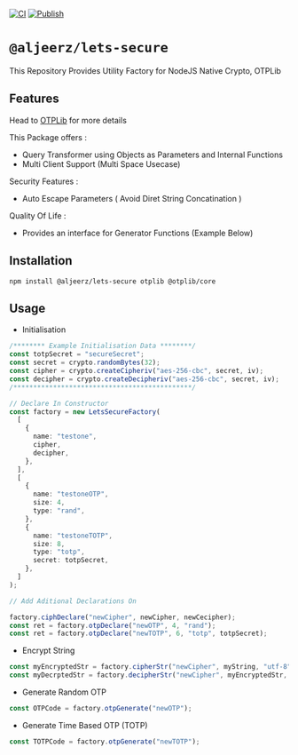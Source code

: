 [![CI](https://github.com/aljeerz/lets-secure/actions/workflows/main.yml/badge.svg)](https://github.com/aljeerz/lets-secure/actions/workflows/main.yml) [![Publish](https://github.com/aljeerz/lets-secure/actions/workflows/publish.yml/badge.svg)](https://github.com/aljeerz/lets-secure/actions/workflows/publish.yml)

# `@aljeerz/lets-secure`

This Repository Provides Utility Factory for NodeJS Native Crypto, OTPLib

## Features

Head to [OTPLib](github.com/yeojz/otplib) for more details

This Package offers :

- Query Transformer using Objects as Parameters and Internal Functions
- Multi Client Support (Multi Space Usecase)

Security Features :

- Auto Escape Parameters ( Avoid Diret String Concatination )

Quality Of Life :

- Provides an interface for Generator Functions (Example Below)

## Installation

```
npm install @aljeerz/lets-secure otplib @otplib/core
```

## Usage

- Initialisation

```typescript
/******** Example Initialisation Data ********/
const totpSecret = "secureSecret";
const secret = crypto.randomBytes(32);
const cipher = crypto.createCipheriv("aes-256-cbc", secret, iv);
const decipher = crypto.createDecipheriv("aes-256-cbc", secret, iv);
/*********************************************/

// Declare In Constructor
const factory = new LetsSecureFactory(
  [
    {
      name: "testone",
      cipher,
      decipher,
    },
  ],
  [
    {
      name: "testoneOTP",
      size: 4,
      type: "rand",
    },
    {
      name: "testoneTOTP",
      size: 8,
      type: "totp",
      secret: totpSecret,
    },
  ]
);

// Add Aditional Declarations On

factory.ciphDeclare("newCipher", newCipher, newCecipher);
const ret = factory.otpDeclare("newOTP", 4, "rand");
const ret = factory.otpDeclare("newTOTP", 6, "totp", totpSecret);
```

- Encrypt String

```typescript
const myEncryptedStr = factory.cipherStr("newCipher", myString, "utf-8", "base64");
const myDecrptedStr = factory.decipherStr("newCipher", myEncryptedStr, "base64", "utf-8");
```
- Generate Random OTP
```typescript
const OTPCode = factory.otpGenerate("newOTP");
```
- Generate Time Based OTP (TOTP)
```typescript
const TOTPCode = factory.otpGenerate("newTOTP");
```